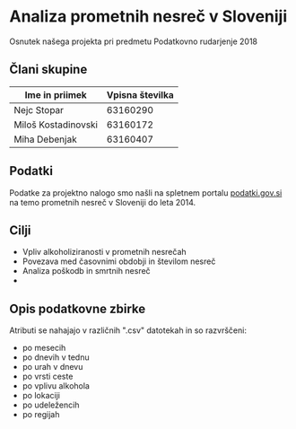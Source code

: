 # Analiza prometnih nesreč v Sloveniji
Osnutek našega projekta pri predmetu Podatkovno rudarjenje 2018

## Člani skupine

| Ime in priimek | Vpisna številka |
| -------------- | --------------- |
| Nejc Stopar | 63160290 |
| Miloš Kostadinovski | 63160172 |
| Miha Debenjak | 63160407 |

## Podatki

Podatke za projektno nalogo smo našli na spletnem portalu [podatki.gov.si](https://podatki.gov.si/data/search?s=Udele%C5%BEenci%20v%20cestnoprometnih%20nesre%C4%8Dah) na temo prometnih nesreč v Sloveniji do leta 2014. 

## Cilji
- Vpliv alkoholiziranosti v prometnih nesrečah
- Povezava med časovnimi obdobji in številom nesreč
- Analiza poškodb in smrtnih nesreč
- 



## Opis podatkovne zbirke
Atributi se nahajajo v različnih ".csv" datotekah in so razvrščeni:
- po mesecih
- po dnevih v tednu
- po urah v dnevu
- po vrsti ceste
- po vplivu alkohola
- po lokaciji
- po udeležencih
- po regijah
